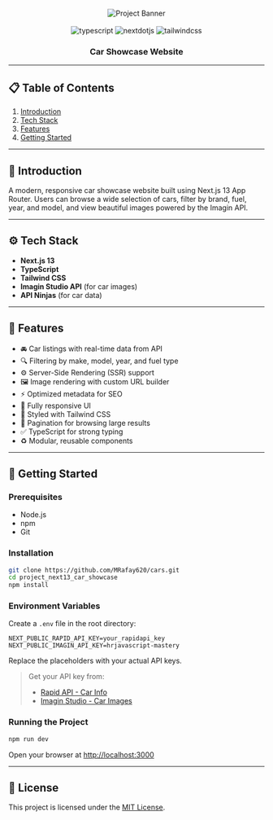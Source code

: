 <div align="center">
  <br />
  <img src="https://github.com/adrianhajdin/project_next13_car_showcase/assets/151519281/2453c186-0ae9-448f-b3c4-077bf910680e" alt="Project Banner" />
  <br /><br />

  <img src="https://img.shields.io/badge/-TypeScript-black?style=for-the-badge&logoColor=white&logo=typescript&color=3178C6" alt="typescript" />
  <img src="https://img.shields.io/badge/-Next_JS-black?style=for-the-badge&logoColor=white&logo=nextdotjs&color=000000" alt="nextdotjs" />
  <img src="https://img.shields.io/badge/-Tailwind_CSS-black?style=for-the-badge&logoColor=white&logo=tailwindcss&color=06B6D4" alt="tailwindcss" />

  <h3 align="center">Car Showcase Website</h3>
</div>

---

## 📋 Table of Contents

1. [Introduction](#introduction)
2. [Tech Stack](#tech-stack)
3. [Features](#features)
4. [Getting Started](#getting-started)

---

## 🤖 Introduction

A modern, responsive car showcase website built using Next.js 13 App Router. Users can browse a wide selection of cars, filter by brand, fuel, year, and model, and view beautiful images powered by the Imagin API.

---

## ⚙️ Tech Stack

- **Next.js 13**
- **TypeScript**
- **Tailwind CSS**
- **Imagin Studio API** (for car images)
- **API Ninjas** (for car data)

---

## 🔋 Features

- 🚘 Car listings with real-time data from API
- 🔍 Filtering by make, model, year, and fuel type
- ⚙️ Server-Side Rendering (SSR) support
- 🖼️ Image rendering with custom URL builder
- ⚡ Optimized metadata for SEO
- 📱 Fully responsive UI
- 💅 Styled with Tailwind CSS
- 🔁 Pagination for browsing large results
- ✅ TypeScript for strong typing
- ♻️ Modular, reusable components

---

## 🤸 Getting Started

### Prerequisites

- Node.js
- npm
- Git

### Installation

```bash
git clone https://github.com/MRafay620/cars.git
cd project_next13_car_showcase
npm install
```

### Environment Variables

Create a `.env` file in the root directory:

```env
NEXT_PUBLIC_RAPID_API_KEY=your_rapidapi_key
NEXT_PUBLIC_IMAGIN_API_KEY=hrjavascript-mastery
```

Replace the placeholders with your actual API keys.

> Get your API key from:
>
> - [Rapid API - Car Info](https://rapidapi.com/apininjas/api/cars-by-api-ninjas/)
> - [Imagin Studio - Car Images](https://www.imagin.studio/solutions/api)

### Running the Project

```bash
npm run dev
```

Open your browser at [http://localhost:3000](http://localhost:3000)

---

## 🧩 License

This project is licensed under the [MIT License](LICENSE).

